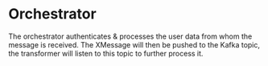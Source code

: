 # Orchestrator

The orchestrator authenticates & processes the user data from whom the message is received. The XMessage will then be pushed to the Kafka topic, the transformer will listen to this topic to further process it.